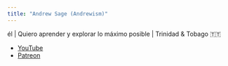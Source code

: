 ```yaml
---
title: "Andrew Sage (Andrewism)"
---
```


él | Quiero aprender y explorar lo máximo posible | Trinidad & Tobago 🇹🇹

- [YouTube](https://www.youtube.com/@Andrewism/)
- [Patreon](https://www.patreon.com/c/saintdrew)
